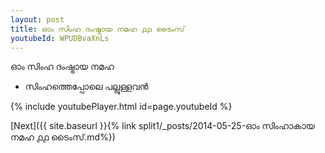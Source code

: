 ```yaml
---
layout: post
title: ഓം സിംഹ ദംഷ്ട്രായ നമഹ ൧൧ ടൈംസ്
youtubeId: WPUDBvaXnLs
---
```

 
 
 ഓം സിംഹ ദംഷ്ട്രായ നമഹ 
 
 -  സിംഹത്തെപ്പോലെ പല്ലുള്ളവൻ 
 
  
 
  
 
 
 
 
 
 


{% include youtubePlayer.html id=page.youtubeId %}
 
[Next]({{ site.baseurl }}{% link  split1/_posts/2014-05-25-ഓം സിംഹാകായ നമഹ ൧൧ ടൈംസ്.md%})
 
